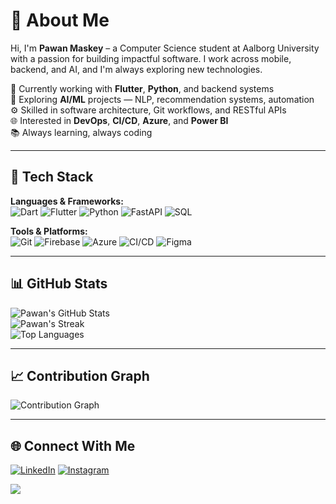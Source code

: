 # 💫 About Me
Hi, I'm **Pawan Maskey** – a Computer Science student at Aalborg University with a passion for building impactful software. I work across mobile, backend, and AI, and I'm always exploring new technologies.

🔭 Currently working with **Flutter**, **Python**, and backend systems  
🤖 Exploring **AI/ML** projects — NLP, recommendation systems, automation  
⚙️ Skilled in software architecture, Git workflows, and RESTful APIs  
🌐 Interested in **DevOps**, **CI/CD**, **Azure**, and **Power BI**  
📚 Always learning, always coding

---

## 🧠 Tech Stack

**Languages & Frameworks:**  
![Dart](https://img.shields.io/badge/Dart-%230175C2.svg?style=for-the-badge&logo=dart&logoColor=white)
![Flutter](https://img.shields.io/badge/Flutter-%2302569B.svg?style=for-the-badge&logo=flutter&logoColor=white)
![Python](https://img.shields.io/badge/Python-%2314354C.svg?style=for-the-badge&logo=python&logoColor=white)
![FastAPI](https://img.shields.io/badge/FastAPI-005571?style=for-the-badge&logo=fastapi&logoColor=white)
![SQL](https://img.shields.io/badge/SQL-%2300f.svg?style=for-the-badge&logo=mysql&logoColor=white)

**Tools & Platforms:**  
![Git](https://img.shields.io/badge/Git-%23F05033.svg?style=for-the-badge&logo=git&logoColor=white)
![Firebase](https://img.shields.io/badge/Firebase-%23039BE5.svg?style=for-the-badge&logo=firebase&logoColor=white)
![Azure](https://img.shields.io/badge/Azure-%230072C6.svg?style=for-the-badge&logo=microsoftazure&logoColor=white)
![CI/CD](https://img.shields.io/badge/CI%2FCD-%2300B4D8.svg?style=for-the-badge&logo=githubactions&logoColor=white)
![Figma](https://img.shields.io/badge/Figma-%23F24E1E.svg?style=for-the-badge&logo=figma&logoColor=white)

---

## 📊 GitHub Stats

![Pawan's GitHub Stats](https://github-readme-stats.vercel.app/api?username=maskeyp&theme=tokyonight&hide_border=true&show_icons=true&include_all_commits=true&count_private=true)  
![Pawan's Streak](https://github-readme-streak-stats.herokuapp.com/?user=maskeyp&theme=tokyonight&hide_border=true)  
![Top Languages](https://github-readme-stats.vercel.app/api/top-langs/?username=maskeyp&theme=tokyonight&hide_border=true&layout=compact)

---

## 📈 Contribution Graph

![Contribution Graph](https://github-contributions-api.deno.dev/maskeyp.svg?scheme=tokyo-night)

---

## 🌐 Connect With Me

[![LinkedIn](https://img.shields.io/badge/LinkedIn-%230077B5.svg?style=for-the-badge&logo=linkedin&logoColor=white)](https://linkedin.com/in/maskeyp)
[![Instagram](https://img.shields.io/badge/Instagram-%23E4405F.svg?style=for-the-badge&logo=Instagram&logoColor=white)](https://instagram.com/maskeyp_)

[![](https://visitcount.itsvg.in/api?id=maskeyp&icon=5&color=6)](https://visitcount.itsvg.in)
